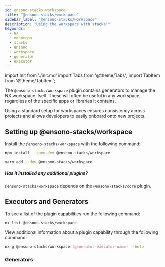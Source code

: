 ```yaml
---
id: ensono-stacks-workspace
title: "@ensono-stacks/workspace"
sidebar_label: "@ensono-stacks/workspace"
description: "Using the workspace with stacks!"
keywords:
  - NX
  - monorepo
  - stacks
  - ensono
  - workspace
  - generator
  - executor
---
```

import Init from './init.md'
import Tabs from '@theme/Tabs';
import TabItem from '@theme/TabItem';

The `@ensono-stacks/workspace` plugin contains generators to manage the NX workspace itself. These will often be useful in any workspace, regardless of the specific apps or libraries it contains.

Using a standard setup for workspaces ensures consistency across projects and allows developers to easily onboard onto new projects.

## Setting up @ensono-stacks/workspace

Install the `@ensono-stacks/workspace` with the following command:

 <Tabs>
  <TabItem value="npm" label="npm">

  ```bash
  npm install --save-dev @ensono-stacks/workspace
  ```

  </TabItem>
  <TabItem value="yarn" label="yarn">

  ```bash
  yarn add --dev @ensono-stacks/workspace
  ```

  </TabItem>
 </Tabs>

##### Has it installed any additional plugins? 
`@ensono-stacks/workspace` depends on the `@ensono-stacks/core` plugin.

## Executors and Generators

To see a list of the plugin capabilities run the following command:

```bash
nx list @ensono-stacks/workspace
```

View additional information about a plugin capability through the following command:
```bash
nx g @ensono-stacks/workspace:[generator-executor-name] --help
```
### Generators

<Init />



